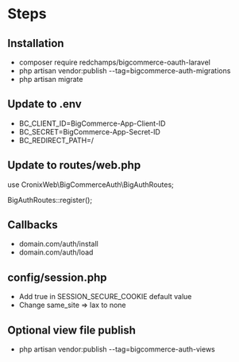# Steps

## Installation

- composer require redchamps/bigcommerce-oauth-laravel
- php artisan vendor:publish --tag=bigcommerce-auth-migrations
- php artisan migrate


## Update to .env 

- BC_CLIENT_ID=BigCommerce-App-Client-ID
- BC_SECRET=BigCommerce-App-Secret-ID
- BC_REDIRECT_PATH=/

## Update to routes/web.php

use CronixWeb\BigCommerceAuth\BigAuthRoutes;

BigAuthRoutes::register();

## Callbacks

- domain.com/auth/install
- domain.com/auth/load


## config/session.php

- Add true in SESSION_SECURE_COOKIE default value
- Change same_site => lax to none

## Optional view file publish

- php artisan vendor:publish --tag=bigcommerce-auth-views
